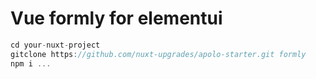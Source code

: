 # Vue formly for elementui

```js
cd your-nuxt-project
gitclone https://github.com/nuxt-upgrades/apolo-starter.git formly
npm i ...
```